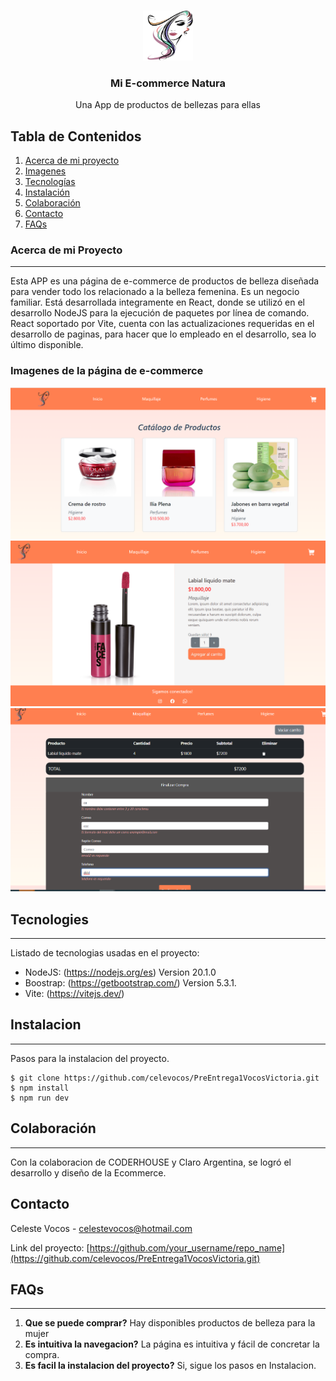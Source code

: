 <!-- Improved compatibility of back to top link: See: https://github.com/othneildrew/Best-README-Template/pull/73 -->
<a name="readme-top"></a>


<!-- PROJECT LOGO -->
<br />
<div align="center">
  <a href="https://github.com/othneildrew/Best-README-Template">
    <img src="./src/assets/logo6.png" alt="Logo" width="80" height="80">
  </a>

  <h3 align="center">Mi E-commerce Natura</h3>

  <p align="center">
   Una App de productos de bellezas para ellas
    <br />
  </p>
</div>

<!-- TABLE OF CONTENTS -->

## Tabla de Contenidos
1. [Acerca de mi proyecto](#acerca-de-mi-proyecto)
2. [Imagenes](#imagenes-de-la-página-de-e-commerce)
2. [Tecnologías](#tecnologies)
3. [Instalación](#instalacion)
4. [Colaboración](#colaboración)
5. [Contacto](#contacto)
5. [FAQs](#faqs)


### Acerca de mi Proyecto
***
Esta APP es una página de e-commerce de productos de belleza diseñada para vender todo los relacionado a la belleza femenina. Es un negocio familiar.
Está desarrollada integramente en React, donde se utilizó en el desarrollo NodeJS para la ejecución de paquetes por línea de comando.
React soportado por Vite, cuenta con las actualizaciones requeridas en el desarrollo de paginas, para hacer que lo empleado en el desarrollo, sea lo último disponible.

### Imagenes de la página de e-commerce
![Alt text](imagen1.png)
![Alt text](imagen2.png)
![Alt text](imagen3.png)


## Tecnologies
***
Listado de tecnologias usadas en el proyecto:
* NodeJS: (https://nodejs.org/es) Version 20.1.0 
* Boostrap: (https://getbootstrap.com/) Version 5.3.1.
* Vite: (https://vitejs.dev/)


## Instalacion
***
Pasos para la instalacion del proyecto. 
```
$ git clone https://github.com/celevocos/PreEntrega1VocosVictoria.git
$ npm install
$ npm run dev
```

## Colaboración
***
Con la colaboracion de CODERHOUSE y Claro Argentina, se logró el desarrollo y diseño de la Ecommerce.


<!-- CONTACT -->
## Contacto

Celeste Vocos  - celestevocos@hotmail.com

Link del proyecto: [https://github.com/your_username/repo_name](https://github.com/celevocos/PreEntrega1VocosVictoria.git)


## FAQs
***
1. **Que se puede comprar?**
 Hay disponibles productos de belleza para la mujer
2. **Es intuitiva la navegacion?**
La página es intuitiva y fácil de concretar la compra.
3. **Es facil la instalacion del proyecto?**
 Si, sigue los pasos en Instalacion.




